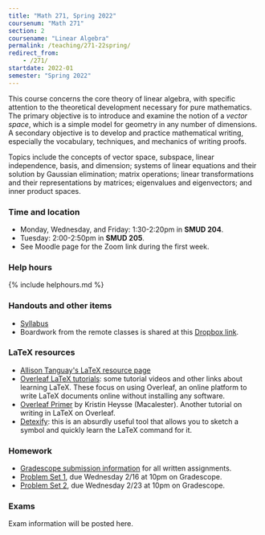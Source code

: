 ```yaml
---
title: "Math 271, Spring 2022"
coursenum: "Math 271"
section: 2
coursename: "Linear Algebra"
permalink: /teaching/271-22spring/
redirect_from:
    - /271/
startdate: 2022-01
semester: "Spring 2022"
---
```


This course concerns the core theory of linear algebra, with specific attention to the theoretical development necessary for pure mathematics. The primary objective is to introduce and examine the notion of a *vector space*, which is a simple model for geometry in any number of dimensions. A secondary objective is to develop and practice mathematical writing, especially the vocabulary, techniques, and mechanics of writing proofs.

Topics include the concepts of vector space, subspace, linear independence, basis, and dimension; systems of linear equations and their solution by Gaussian elimination; matrix operations; linear transformations and their representations by matrices; eigenvalues and eigenvectors; and inner product spaces. 

### Time and location
* Monday, Wednesday, and Friday: 1:30-2:20pm in **SMUD 204**.
* Tuesday: 2:00-2:50pm in **SMUD 205**.
* See Moodle page for the Zoom link during the first week.

### Help hours

{% include helphours.md %}
    

### Handouts and other items

*   [Syllabus](handouts/syllabus.pdf)
*   Boardwork from the remote classes is shared at this [Dropbox link](https://www.dropbox.com/sh/jdroz3shx0drhyc/AABEzfYS6E_MwbbvHf2C9_iqa?dl=0).

### LaTeX resources

*   [Allison Tanguay's LaTeX resource page](https://www.amherst.edu/people/facstaff/atanguay/latex)
*   [Overleaf LaTeX tutorials](https://www.overleaf.com/learn/latex/Tutorials): some tutorial videos and other links about learning LaTeX. These focus on using Overleaf, an online platform to write LaTeX documents online without installing any software.
*   [Overleaf Primer](handouts/OverleafPrimer.pdf) by Kristin Heysse (Macalester). Another tutorial on writing in LaTeX on Overleaf.
*   [Detexify](http://detexify.kirelabs.org/classify.html): this is an absurdly useful tool that allows you to sketch a symbol and quickly learn the LaTeX command for it.

### Homework

* [Gradescope submission information](handouts/gsinfo.pdf) for all written assignments.
* [Problem Set 1](psets/pset1.pdf), due Wednesday 2/16 at 10pm on Gradescope.
* [Problem Set 2](psets/pset2.pdf), due Wednesday 2/23 at 10pm on Gradescope.
<!--psets-->

### Exams

Exam information will be posted here.
